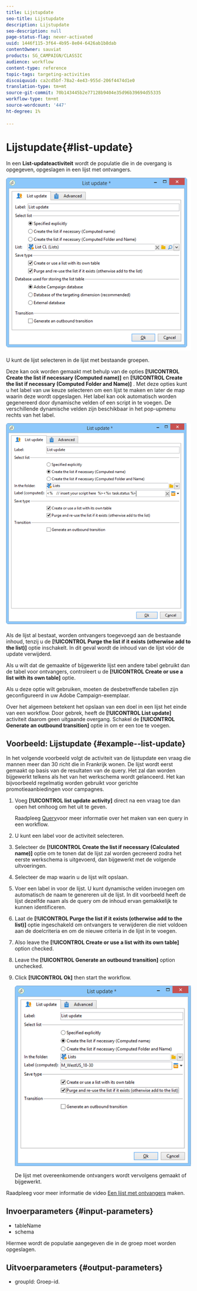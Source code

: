 ```yaml
---
title: Lijstupdate
seo-title: Lijstupdate
description: Lijstupdate
seo-description: null
page-status-flag: never-activated
uuid: 1446f115-3f64-4b95-8e04-6426ab1b8dab
contentOwner: sauviat
products: SG_CAMPAIGN/CLASSIC
audience: workflow
content-type: reference
topic-tags: targeting-activities
discoiquuid: ca2cd5bf-78a2-4e43-955d-206f4474d1e0
translation-type: tm+mt
source-git-commit: 70b143445b2e77128b9404e35d96b39694d55335
workflow-type: tm+mt
source-wordcount: '447'
ht-degree: 1%

---
```



# Lijstupdate{#list-update}

In een **List-updateactiviteit** wordt de populatie die in de overgang is opgegeven, opgeslagen in een lijst met ontvangers.

![](assets/s_user_segmentation_update_group.png)

U kunt de lijst selecteren in de lijst met bestaande groepen.

Deze kan ook worden gemaakt met behulp van de opties **[!UICONTROL Create the list if necessary (Computed name)]** en **[!UICONTROL Create the list if necessary (Computed Folder and Name)]** . Met deze opties kunt u het label van uw keuze selecteren om een lijst te maken en later de map waarin deze wordt opgeslagen. Het label kan ook automatisch worden gegenereerd door dynamische velden of een script in te voegen. De verschillende dynamische velden zijn beschikbaar in het pop-upmenu rechts van het label.

![](assets/s_user_segmentation_update_list_calc.png)

Als de lijst al bestaat, worden ontvangers toegevoegd aan de bestaande inhoud, tenzij u de **[!UICONTROL Purge the list if it exists (otherwise add to the list)]** optie inschakelt. In dit geval wordt de inhoud van de lijst vóór de update verwijderd.

Als u wilt dat de gemaakte of bijgewerkte lijst een andere tabel gebruikt dan de tabel voor ontvangers, controleert u de **[!UICONTROL Create or use a list with its own table]** optie.

Als u deze optie wilt gebruiken, moeten de desbetreffende tabellen zijn geconfigureerd in uw Adobe Campaign-exemplaar.

Over het algemeen betekent het opslaan van een doel in een lijst het einde van een workflow. Door gebrek, heeft de **[!UICONTROL List update]** activiteit daarom geen uitgaande overgang. Schakel de **[!UICONTROL Generate an outbound transition]** optie in om er een toe te voegen.

## Voorbeeld: Lijstupdate {#example--list-update}

In het volgende voorbeeld volgt de activiteit van de lijstupdate een vraag die mannen meer dan 30 richt die in Frankrijk wonen. De lijst wordt eerst gemaakt op basis van de resultaten van de query. Het zal dan worden bijgewerkt telkens als het van het werkschema wordt gelanceerd. Het kan bijvoorbeeld regelmatig worden gebruikt voor gerichte promotieaanbiedingen voor campagnes.

1. Voeg **[!UICONTROL list update activity]** direct na een vraag toe dan open het omhoog om het uit te geven.

   Raadpleeg [Query](../../workflow/using/query.md)voor meer informatie over het maken van een query in een workflow.

1. U kunt een label voor de activiteit selecteren.
1. Selecteer de **[!UICONTROL Create the list if necessary (Calculated name)]** optie om te tonen dat de lijst zal worden gecreeerd zodra het eerste werkschema is uitgevoerd, dan bijgewerkt met de volgende uitvoeringen.
1. Selecteer de map waarin u de lijst wilt opslaan.
1. Voer een label in voor de lijst. U kunt dynamische velden invoegen om automatisch de naam te genereren uit de lijst. In dit voorbeeld heeft de lijst dezelfde naam als de query om de inhoud ervan gemakkelijk te kunnen identificeren.
1. Laat de **[!UICONTROL Purge the list if it exists (otherwise add to the list)]** optie ingeschakeld om ontvangers te verwijderen die niet voldoen aan de doelcriteria en om de nieuwe criteria in de lijst in te voegen.
1. Also leave the **[!UICONTROL Create or use a list with its own table]** option checked.
1. Leave the **[!UICONTROL Generate an outbound transition]** option unchecked.
1. Click **[!UICONTROL Ok]** then start the workflow.

   ![](assets/s_user_segmentation_update_list_calc_example.png)

   De lijst met overeenkomende ontvangers wordt vervolgens gemaakt of bijgewerkt.

Raadpleeg voor meer informatie de video [Een lijst met ontvangers](https://docs.adobe.com/content/help/en/campaign-classic-learn/tutorials/profile-management/creating-a-list-of-recipients.html) maken.

## Invoerparameters {#input-parameters}

* tableName
* schema

Hiermee wordt de populatie aangegeven die in de groep moet worden opgeslagen.

## Uitvoerparameters {#output-parameters}

* groupId: Groep-id.
